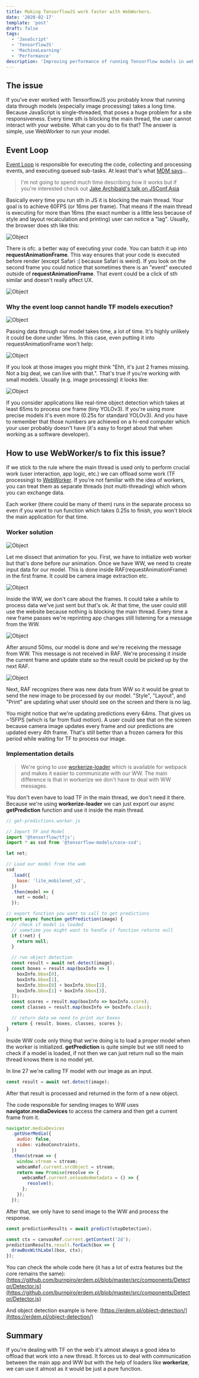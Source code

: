 ```yaml
---
title: Making TensorflowJS work faster with WebWorkers.
date: '2020-02-17'
template: 'post'
draft: false
tags:
  - 'JavaScript'
  - 'TensorflowJS'
  - 'MachineLearning'
  - 'Performance'
description: 'Improving performance of running Tensorflow models in web applications.'
---
```


## The issue

If you've ever worked with TensorflowJS you probably know that running data through models (especially image processing) takes a long time. Because JavaScript is single-threaded, that poses a huge problem for a site responsiveness. Every time sth is blocking the main thread, the user cannot interact with your website. What can you do to fix that? The answer is simple, use WebWorker to run your model.

## Event Loop

[Event Loop](https://html.spec.whatwg.org/multipage/webappapis.html#event-loops) is responsible for executing the code, collecting and processing events, and executing queued sub-tasks. At least that's what [MDM says](https://developer.mozilla.org/en-US/docs/Web/JavaScript/EventLoop)...

> I'm not going to spend much time describing how it works but if you're interested check out [Jake Archibald's talk on JSConf.Asia](https://www.youtube.com/watch?v=cCOL7MC4Pl0)

Basically every time you run sth in JS it is blocking the main thread. Your goal is to achieve 60FPS (or 16ms per frame). That means if the main thread is executing for more than 16ms (the exact number is a little less because of style and layout recalculation and printing) user can notice a "lag". Usually, the browser does sth like this:

![Object](./tensorflow-webworker-std-render.png)

There is ofc. a better way of executing your code. You can batch it up into **requestAnimationFrame**. This way ensures that your code is executed before render (except Safari :( because Safari is weird). If you look on the second frame you could notice that sometimes there is an "event" executed outside of **requestAnimationFrame**. That event could be a click of sth similar and doesn't really affect UX.

![Object](./tensorflow-webworker-raf-render.png)

### Why the event loop cannot handle TF models execution?

![Object](./tensorflow-webworker-std.png)

Passing data through our model takes time, a lot of time. It's highly unlikely it could be done under 16ms. In this case, even putting it into requestAnimationFrame won't help:

![Object](./tensorflow-webworker-raf.png)

If you look at those images you might think "Ehh, it's just 2 frames missing. Not a big deal, we can live with that.". That's true if you're working with small models. Usually (e.g. image processing) it looks like:

![Object](./tensorflow-webworker-length.png)

If you consider applications like real-time object detection which takes at least 65ms to process one frame (tiny YOLOv3). If you're using more precise models it's even more (0.25s for standard YOLOv3). And you have to remember that those numbers are achieved on a hi-end computer which your user probably doesn't have (it's easy to forget about that when working as a software developer).

## How to use WebWorker/s to fix this issue?

If we stick to the rule where the main thread is used only to perform crucial work (user interaction, app logic, etc.) we can offload some work (TF processing) to [WebWorker](https://developer.mozilla.org/en-US/docs/Web/API/Web_Workers_API/Using_web_workers). If you're not familiar with the idea of workers, you can treat them as separate threads (not multi-threading) which whom you can exchange data.

Each worker (there could be many of them) runs in the separate process so even if you want to run function which takes 0.25s to finish, you won't block the main application for that time.

### Worker solution

![Object](./tensorflow-webworker.gif)

Let me dissect that animation for you. First, we have to initialize web worker but that's done before our animation. Once we have WW, we need to create input data for our model. This is done inside RAF(requestAnimationFrame) in the first frame. It could be camera image extraction etc.

![Object](<./tensorflow-webworker1.png>)

Inside the WW, we don't care about the frames. It could take a while to process data we've just sent but that's ok. At that time, the user could still use the website because nothing is blocking the main thread. Every time a new frame passes we're reprinting app changes still listening for a message from the WW.

![Object](<./tensorflow-webworker5.png>)

After around 50ms, our model is done and we're receiving the message from WW. This message is not received in RAF. We're processing it inside the current frame and update state so the result could be picked up by the next RAF.

![Object](<./tensorflow-webworker7.png>)

Next, RAF recognizes there was new data from WW so it would be great to send the new image to be processed by our model. "Style", "Layout", and "Print" are updating what user should see on the screen and there is no lag.

You might notice that we're updating predictions every 64ms. That gives us ~15FPS (which is far from fluid motion). A user could see that on the screen because camera image updates every frame and our predictions are updated every 4th frame. That's still better than a frozen camera for this period while waiting for TF to process our image.

### Implementation details

> We're going to use [workerize-loader](https://github.com/developit/workerize-loader) which is available for webpack and makes it easier to communicate with our WW. The main difference is that in workerize we don't have to deal with WW messages.

You don't even have to load TF in the main thread, we don't need it there. Because we're using __workerize-loader__ we can just export our async **getPrediction** function and use it inside the main thread.

```javascript
// get-predictions.worker.js

// Import TF and Model
import '@tensorflow/tfjs';
import * as ssd from '@tensorflow-models/coco-ssd';

let net;

// Load our model from the web
ssd
  .load({
    base: 'lite_mobilenet_v2',
  })
  .then(model => {
    net = model;
  });

// export function you want to call to get predictions
export async function getPrediction(image) {
  // check if model is loaded
  // sometime you might want to handle if function returns null
  if (!net) {
    return null;
  }

  // run object detection
  const result = await net.detect(image);
  const boxes = result.map(boxInfo => [
    boxInfo.bbox[0],
    boxInfo.bbox[1],
    boxInfo.bbox[0] + boxInfo.bbox[2],
    boxInfo.bbox[1] + boxInfo.bbox[3],
  ]);
  const scores = result.map(boxInfo => boxInfo.score);
  const classes = result.map(boxInfo => boxInfo.class);

  // return data we need to print our boxes
  return { result, boxes, classes, scores };
}
```

Inside WW code only thing that we're doing is to load a proper model when the worker is initialized. **getPrediction** is quite simple but we still need to check if a model is loaded, if not then we can just return null so the main thread knows there is no model yet.

In line 27 we're calling TF model with our image as an input.

```javascript
const result = await net.detect(image);
```

After that result is processed and returned in the form of a new object.

The code responsible for sending images to WW uses **navigator.mediaDevices** to access the camera and then get a current frame from it.

```javascript
navigator.mediaDevices
  .getUserMedia({
    audio: false,
    video: videoConstraints,
  })
  .then(stream => {
    window.stream = stream;
    webcamRef.current.srcObject = stream;
    return new Promise(resolve => {
      webcamRef.current.onloadedmetadata = () => {
        resolve();
      };
    });
  });
```

After that, we only have to send image to the WW and process the response.

```javascript
const predictionResults = await predict(stopDetection);

const ctx = canvasRef.current.getContext('2d');
predictionResults.result.forEach(box => {
  drawBoxWithLabel(box, ctx);
});
```

You can check the whole code here (it has a lot of extra features but the core remains the same):
[https://github.com/burnpiro/erdem.pl/blob/master/src/components/Detector/Detector.js](https://github.com/burnpiro/erdem.pl/blob/master/src/components/Detector/Detector.js)

And object detection example is here:
[https://erdem.pl/object-detection/](https://erdem.pl/object-detection/)

## Summary

If you're dealing with TF on the web it's almost always a good idea to offload that work into a new thread. It forces us to deal with communication between the main app and WW but with the help of loaders like __workerize__, we can use it almost as it would be just a pure function.